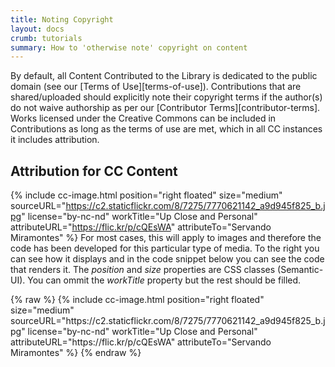 ```yaml
---
title: Noting Copyright
layout: docs
crumb: tutorials
summary: How to 'otherwise note' copyright on content
---
```


By default, all Content Contributed to the Library is dedicated to the public domain (see our [Terms of Use][terms-of-use]). Contributions that are shared/uploaded should explicitly note their copyright terms if the author(s) do not waive authorship as per our [Contributor Terms][contributor-terms]. Works licensed under the Creative Commons can be included in Contributions as long as the terms of use are met, which in all CC instances it includes attribution.

## Attribution for CC Content
{% include cc-image.html position="right floated" size="medium" sourceURL="https://c2.staticflickr.com/8/7275/7770621142_a9d945f825_b.jpg" license="by-nc-nd" workTitle="Up Close and Personal" attributeURL="https://flic.kr/p/cQEsWA" attributeTo="Servando Miramontes" %}
For most cases, this will apply to images and therefore the code has been developed for this particular type of media. To the right you can see how it displays and in the code snippet below you can see the code that renders it. The _position_ and _size_ properties are CSS classes (Semantic-UI). You can ommit the _workTitle_ property but the rest should be filled.


<div class="ui inverted compact segment">
{% raw  %}
{% include cc-image.html position="right floated" size="medium" sourceURL="https://c2.staticflickr.com/8/7275/7770621142_a9d945f825_b.jpg" license="by-nc-nd" workTitle="Up Close and Personal" attributeURL="https://flic.kr/p/cQEsWA" attributeTo="Servando Miramontes" %}
{% endraw %}
</div>
